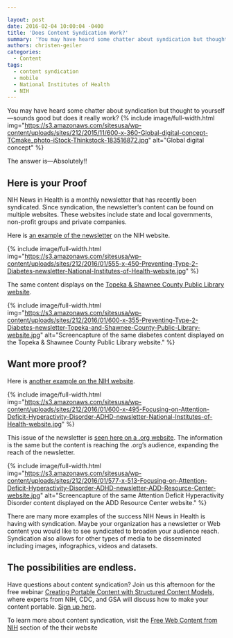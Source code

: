 ```yaml
---

layout: post
date: 2016-02-04 10:00:04 -0400
title: 'Does Content Syndication Work?'
summary: 'You may have heard some chatter about syndication but thought to yourself&mdash;sounds good but does it really work? The answer is&mdash;Absolutely!! Here is your Proof NIH News in Health is a monthly newsletter that has recently been syndicated. Since syndication, the newsletter&rsquo;s content can be found on multiple websites. These websites include state and local'
authors: christen-geiler
categories:
  - Content
tags:
  - content syndication
  - mobile
  - National Institutes of Health
  - NIH
---
```


You may have heard some chatter about syndication but thought to yourself—sounds good but does it really work? 
{% include image/full-width.html img="https://s3.amazonaws.com/sitesusa/wp-content/uploads/sites/212/2015/11/600-x-360-Global-digital-concept-TCmake_photo-iStock-Thinkstock-183516872.jpg" alt="Global digital concept" %} 

The answer is—Absolutely!!

## Here is your Proof

NIH News in Health is a monthly newsletter that has recently been syndicated. Since syndication, the newsletter’s content can be found on multiple websites. These websites include state and local governments, non-profit groups and private companies.

Here is [an example of the newsletter](https://newsinhealth.nih.gov/issue/Nov2014/Feature1) on the NIH website.


{% include image/full-width.html img="https://s3.amazonaws.com/sitesusa/wp-content/uploads/sites/212/2016/01/555-x-450-Preventing-Type-2-Diabetes-newsletter-National-Institutes-of-Health-website.jpg" %}

The same content displays on the [Topeka & Shawnee County Public Library website](http://www.tscpl.org).


{% include image/full-width.html img="https://s3.amazonaws.com/sitesusa/wp-content/uploads/sites/212/2016/01/600-x-355-Preventing-Type-2-Diabetes-newsletter-Topeka-and-Shawnee-County-Public-Library-website.jpg" alt="Screencapture of the same diabetes content displayed on the Topeka & Shawnee County Public Library website." %}

## Want more proof?

Here is [another example on the NIH website](https://newsinhealth.nih.gov/issue/Nov2014/Feature1).


{% include image/full-width.html img="https://s3.amazonaws.com/sitesusa/wp-content/uploads/sites/212/2016/01/600-x-495-Focusing-on-Attention-Deficit-Hyperactivity-Disorder-ADHD-newsletter-National-Institutes-of-Health-website.jpg" %}

This issue of the newsletter is [seen here on a .org website](https://newsinhealth.nih.gov/issue/Nov2014/Feature1). The information is the same but the content is reaching the .org’s audience, expanding the reach of the newsletter.


{% include image/full-width.html img="https://s3.amazonaws.com/sitesusa/wp-content/uploads/sites/212/2016/01/577-x-513-Focusing-on-Attention-Deficit-Hyperactivity-Disorder-ADHD-newsletter-ADD-Resource-Center-website.jpg" alt="Screencapture of the same Attention Deficit Hyperactivity Disorder content displayed on the ADD Resource Center website." %}

There are many more examples of the success NIH News in Health is having with syndication. Maybe your organization has a newsletter or Web content you would like to see syndicated to broaden your audience reach. Syndication also allows for other types of media to be disseminated including images, infographics, videos and datasets.

## The possibilities are endless.

Have questions about content syndication?  Join us this afternoon for the free webinar [Creating Portable Content with Structured Content Models](https://www.WHATEVER/event/creating-a-portable-product-with-structured-content-models/), where experts from NIH, CDC, and GSA will discuss how to make your content portable. [Sign up here](https://www.WHATEVER/event/creating-a-portable-product-with-structured-content-models/).

To learn more about content syndication, visit the [Free Web Content from NIH](http://www.nih.gov/health-information/free-web-content-nih) section of the their website